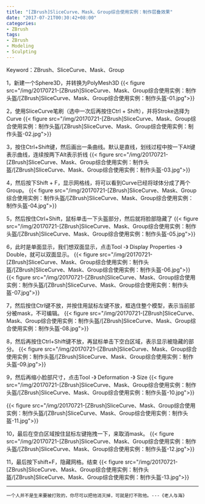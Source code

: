 ```yaml
---
title: "[ZBrush]SliceCurve、Mask、Group综合使用实例：制作层叠效果"
date: "2017-07-21T00:30:42+08:00"
categories:
- ZBrush
tags:
- ZBrush
- Modeling
- Sculpting
--- 
```


Keyword：ZBrush、SliceCurve、Mask、Group

1，新建一个Sphere3D，并转换为PolyMesh3D
{{< figure src="/img/20170721-[ZBrush]SliceCurve、Mask、Group综合使用实例：制作头盔/[ZBrush]SliceCurve、Mask、Group综合使用实例：制作头盔-01.jpg">}}

2，使用SliceCurve笔刷（选中一次后再按住Ctrl + Shift），并将Stroke选择为Curve
{{< figure src="/img/20170721-[ZBrush]SliceCurve、Mask、Group综合使用实例：制作头盔/[ZBrush]SliceCurve、Mask、Group综合使用实例：制作头盔-02.jpg">}}

3，按住Ctrl+Shift键，然后画出一条曲线。默认是直线，划线过程中按一下Alt键表示曲线，连续按两下Alt表示折线
{{< figure src="/img/20170721-[ZBrush]SliceCurve、Mask、Group综合使用实例：制作头盔/[ZBrush]SliceCurve、Mask、Group综合使用实例：制作头盔-03.jpg">}}

4，然后按下Shift + F，显示网格线，将可以看到Curve已经将球体分成了两个Group。
{{< figure src="/img/20170721-[ZBrush]SliceCurve、Mask、Group综合使用实例：制作头盔/[ZBrush]SliceCurve、Mask、Group综合使用实例：制作头盔-04.jpg">}}

5，然后按住Ctrl+Shift，鼠标单击一下头盔部分，然后就将脸部隐藏了
{{< figure src="/img/20170721-[ZBrush]SliceCurve、Mask、Group综合使用实例：制作头盔/[ZBrush]SliceCurve、Mask、Group综合使用实例：制作头盔-05.jpg">}}

6，此时是单面显示，我们想双面显示，点击Tool -》 Display Properties -》 Double，就可以双面显示。
{{< figure src="/img/20170721-[ZBrush]SliceCurve、Mask、Group综合使用实例：制作头盔/[ZBrush]SliceCurve、Mask、Group综合使用实例：制作头盔-06.jpg">}}
{{< figure src="/img/20170721-[ZBrush]SliceCurve、Mask、Group综合使用实例：制作头盔/[ZBrush]SliceCurve、Mask、Group综合使用实例：制作头盔-07.jpg">}}

7，然后按住Ctrl键不放，并按住用鼠标左键不放，框选住整个模型，表示当前部分被mask，不可编辑。
{{< figure src="/img/20170721-[ZBrush]SliceCurve、Mask、Group综合使用实例：制作头盔/[ZBrush]SliceCurve、Mask、Group综合使用实例：制作头盔-08.jpg">}}

8，然后再按住Ctrl+Shift键不放，再鼠标单击下空白区域，表示显示被隐藏的部分。
{{< figure src="/img/20170721-[ZBrush]SliceCurve、Mask、Group综合使用实例：制作头盔/[ZBrush]SliceCurve、Mask、Group综合使用实例：制作头盔-09.jpg">}}

9，然后再缩小脸部尺寸，点击Tool -》 Deformation -》 Size
{{< figure src="/img/20170721-[ZBrush]SliceCurve、Mask、Group综合使用实例：制作头盔/[ZBrush]SliceCurve、Mask、Group综合使用实例：制作头盔-10.jpg">}}

{{< figure src="/img/20170721-[ZBrush]SliceCurve、Mask、Group综合使用实例：制作头盔/[ZBrush]SliceCurve、Mask、Group综合使用实例：制作头盔-11.jpg">}}

10，最后在空白区域按住鼠标左键拖拽一下，来取消mask。
{{< figure src="/img/20170721-[ZBrush]SliceCurve、Mask、Group综合使用实例：制作头盔/[ZBrush]SliceCurve、Mask、Group综合使用实例：制作头盔-12.jpg">}}

11，最后按下shift+F，隐藏网格。结束
{{< figure src="/img/20170721-[ZBrush]SliceCurve、Mask、Group综合使用实例：制作头盔/[ZBrush]SliceCurve、Mask、Group综合使用实例：制作头盔-13.jpg">}}

***
`一个人并不是生来要被打败的，你尽可以把他消灭掉，可就是打不败他。---《老人与海》`